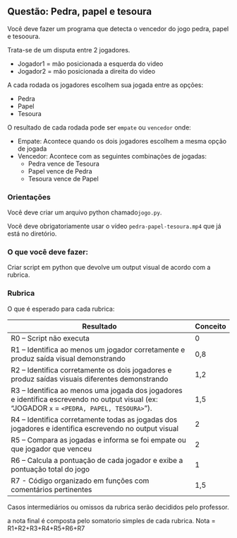 ## Questão: Pedra, papel e tesoura

Você deve fazer um programa que detecta o vencedor do jogo pedra, papel e tesooura. 

Trata-se de um disputa entre 2 jogadores.

* Jogador1 = mão posicionada a esquerda do video
* Jogador2 = mão posicionada a direita do video

A cada rodada os jogadores escolhem sua jogada entre as opções:

- Pedra
- Papel 
- Tesoura

O resultado de cada rodada pode ser `empate` ou `vencedor` onde:

* Empate: Acontece quando os dois jogadores escolhem a mesma opção de jogada
* Vencedor: Acontece com as seguintes combinações de jogadas:
    - Pedra vence de Tesoura
    - Papel vence de Pedra
    - Tesoura vence de Papel 

### Orientações

Você deve criar um arquivo python chamado`jogo.py`. 

Você deve obrigatoriamente usar o vídeo `pedra-papel-tesoura.mp4` que já está no diretório.


### O que você deve fazer:

Criar script em python que devolve um output visual de acordo com a rubrica. 


### Rubrica

O que é esperado para cada rubrica:

|Resultado| Conceito| 
|----------|--------|
|R0 – Script não executa | 0 |
|R1 – Identifica ao menos um jogador corretamente e produz saída visual demonstrando | 0,8 |
|R2 – Identifica corretamente os dois jogadores e produz saídas visuais diferentes demonstrando | 1,2 |
|R3 – Identifica ao menos uma jogada dos jogadores e identifica escrevendo no output visual (ex: “JOGADOR `x` = `<PEDRA, PAPEL, TESOURA>`”). | 1,5 |
|R4 – Identifica corretamente todas as jogadas dos jogadores e identifica escrevendo no output visual | 2 |
|R5 – Compara as jogadas e informa se foi empate ou que jogador que venceu | 2 |
|R6 – Calcula a pontuação de cada jogador e exibe a pontuação total do jogo | 1 |
|R7 - Código organizado em funções com comentários pertinentes|1,5|

Casos intermediários ou omissos da rubrica serão decididos pelo professor.

a nota final é composta pelo somatorio simples de cada  rubrica. Nota = R1+R2+R3+R4+R5+R6+R7